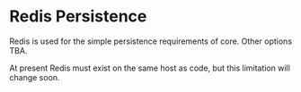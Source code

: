 # Redis Persistence

Redis is used for the simple persistence requirements of core. Other options TBA.

At present Redis must exist on the same host as code, but this limitation will change soon.
